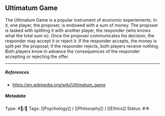 ## Ultimatum Game  # 

The Ultimatum Game is a popular instrument of economic experiements. In it, one player, the proposer, is endowed with a sum of money. The proposer is tasked with splitting it with another player, the responder (who knows what the total sum is). Once the proposer communicates his decision, the responder may accept it or reject it. If the responder accepts, the money is split per the proposal; if the responder rejects, both players receive nothing. Both players know in advance the consequences of the responder accepting or rejecting the offer.

___

##### References

- https://en.wikipedia.org/wiki/Ultimatum_game

##### Metadata

Type: #🔵/🔵 
Tags: [[Psychology]] / [[Philosophy]] / [[Ethics]]
Status: #☀️ 